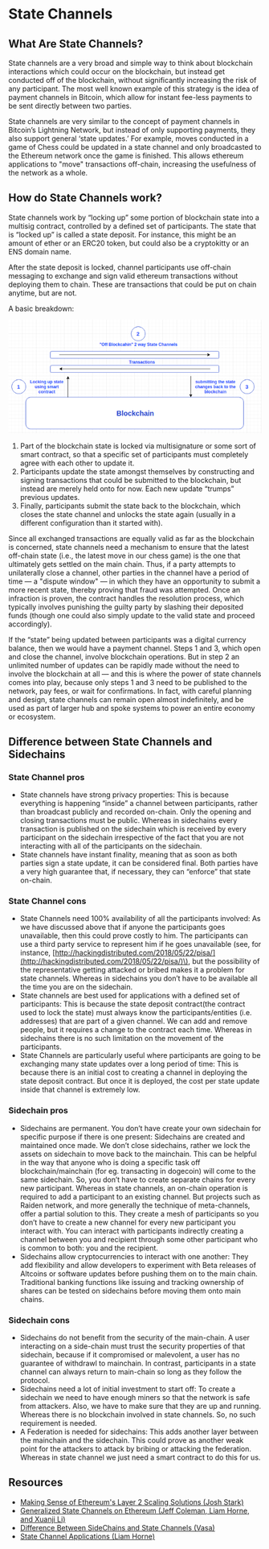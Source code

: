 # State Channels

## What Are State Channels?

State channels are a very broad and simple way to think about blockchain interactions which could occur on the blockchain, but instead get conducted off of the blockchain, without significantly increasing the risk of any participant. The most well known example of this strategy is the idea of payment channels in Bitcoin, which allow for instant fee-less payments to be sent directly between two parties.

State channels are very similar to the concept of payment channels in Bitcoin’s Lightning Network, but instead of only supporting payments, they also support general ‘state updates.’ For example, moves conducted in a game of Chess could be updated in a state channel and only broadcasted to the Ethereum network once the game is finished. This allows ethereum applications to "move" transactions off-chain, increasing the usefulness of the network as a whole.

## How do State Channels work?

State channels work by “locking up” some portion of blockchain state into a multisig contract, controlled by a defined set of participants. The state that is “locked up” is called a state deposit. For instance, this might be an amount of ether or an ERC20 token, but could also be a cryptokitty or an ENS domain name.

After the state deposit is locked, channel participants use off-chain messaging to exchange and sign valid ethereum transactions without deploying them to chain. These are transactions that could be put on chain anytime, but are not.

A basic breakdown:

![](/assets/images/state_chans.png)

1. Part of the blockchain state is locked via multisignature or some sort of smart contract, so that a specific set of participants must completely agree with each other to update it.
2. Participants update the state amongst themselves by constructing and signing transactions that could be submitted to the blockchain, but instead are merely held onto for now. Each new update “trumps” previous updates.
3. Finally, participants submit the state back to the blockchain, which closes the state channel and unlocks the state again \(usually in a different configuration than it started with\).

Since all exchanged transactions are equally valid as far as the blockchain is concerned, state channels need a mechanism to ensure that the latest off-chain state \(i.e., the latest move in our chess game\) is the one that ultimately gets settled on the main chain. Thus, if a party attempts to unilaterally close a channel, other parties in the channel have a period of time — a "dispute window" — in which they have an opportunity to submit a more recent state, thereby proving that fraud was attempted. Once an infraction is proven, the contract handles the resolution process, which typically involves punishing the guilty party by slashing their deposited funds \(though one could also simply update to the valid state and proceed accordingly\).

If the “state” being updated between participants was a digital currency balance, then we would have a payment channel. Steps 1 and 3, which open and close the channel, involve blockchain operations. But in step 2 an unlimited number of updates can be rapidly made without the need to involve the blockchain at all — and this is where the power of state channels comes into play, because only steps 1 and 3 need to be published to the network, pay fees, or wait for confirmations. In fact, with careful planning and design, state channels can remain open almost indefinitely, and be used as part of larger hub and spoke systems to power an entire economy or ecosystem.

## Difference between State Channels and Sidechains

### State Channel pros

* State channels have strong privacy properties: This is because everything is happening “inside” a channel between participants, rather than broadcast publicly and recorded on-chain. Only the opening and closing transactions must be public. Whereas in sidechains every transaction is published on the sidechain which is received by every participant on the sidechain irrespective of the fact that you are not interacting with all of the participants on the sidechain.
* State channels have instant finality, meaning that as soon as both parties sign a state update, it can be considered final. Both parties have a very high guarantee that, if necessary, they can “enforce” that state on-chain. 

### State Channel cons

* State Channels need 100% availability of all the participants involved: As we have discussed above that if anyone the participants goes unavailable, then this could prove costly to him. The participants can use a third party service to represent him if he goes unavailable \(see, for instance, [http://hackingdistributed.com/2018/05/22/pisa/](http://hackingdistributed.com/2018/05/22/pisa/)\), but the possibility of the representative getting attacked or bribed makes it a problem for state channels. Whereas in sidechains you don’t have to be available all the time you are on the sidechain.
* State channels are best used for applications with a defined set of participants: This is because the state deposit contract\(the contract used to lock the state\) must always know the participants/entities \(i.e. addresses\) that are part of a given channel. We can add and remove people, but it requires a change to the contract each time. Whereas in sidechains there is no such limitation on the movement of the participants.
* State Channels are particularly useful where participants are going to be exchanging many state updates over a long period of time: This is because there is an initial cost to creating a channel in deploying the state deposit contract. But once it is deployed, the cost per state update inside that channel is extremely low.

### Sidechain pros

* Sidechains are permanent. You don’t have create your own sidechain for specific purpose if there is one present: Sidechains are created and maintained once made. We don’t close sidechains, rather we lock the assets on sidechain to move back to the mainchain. This can be helpful in the way that anyone who is doing a specific task off blockchain/mainchain \(for eg. transacting in dogecoin\) will come to the same sidechain. So, you don’t have to create separate chains for every new participant. Whereas in state channels, an on-chain operation is required to add a participant to an existing channel. But projects such as Raiden network, and more generally the technique of meta-channels, offer a partial solution to this. They create a mesh of participants so you don’t have to create a new channel for every new participant you interact with. You can interact with participants indirectly creating a channel between you and recipient through some other participant who is common to both: you and the recipient.
* Sidechains allow cryptocurrencies to interact with one another: They add flexibility and allow developers to experiment with Beta releases of Altcoins or software updates before pushing them on to the main chain. Traditional banking functions like issuing and tracking ownership of shares can be tested on sidechains before moving them onto main chains.

### Sidechain cons

* Sidechains do not benefit from the security of the main-chain. A user interacting on a side-chain must trust the security properties of that sidechain, because if it compromised or malevolent, a user has no guarantee of withdrawl to mainchain. In contrast, participants in a state channel can always return to main-chain so long as they follow the protocol.
* Sidechains need a lot of initial investment to start off: To create a sidechain we need to have enough miners so that the network is safe from attackers. Also, we have to make sure that they are up and running. Whereas there is no blockchain involved in state channels. So, no such requirement is needed.
* A Federation is needed for sidechains: This adds another layer between the mainchain and the sidechain. This could prove as another weak point for the attackers to attack by bribing or attacking the federation. Whereas in state channel we just need a smart contract to do this for us.

## Resources

* [Making Sense of Ethereum's Layer 2 Scaling Solutions \(Josh Stark\)](https://medium.com/l4-media/making-sense-of-ethereums-layer-2-scaling-solutions-state-channels-plasma-and-truebit-22cb40dcc2f4)
* [Generalized State Channels on Ethereum \(Jeff Coleman, Liam Horne, and Xuanji Li\)](https://www.counterfactual.com/statechannels/)
* [Difference Between SideChains and State Channels \(Vasa\)](https://hackernoon.com/difference-between-sidechains-and-state-channels-2f5dfbd10707)
* [State Channel Applications \(Liam Horne\)](https://medium.com/statechannels/state-channel-applications-1f170e7d542e)

